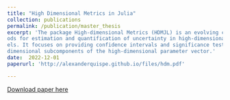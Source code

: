 ```yaml
---
title: "High Dimensional Metrics in Julia"
collection: publications
permalink: /publication/master_thesis
excerpt: 'The package High-dimensional Metrics (HDMJL) is an evolving collection of statistical meth-
ods for estimation and quantification of uncertainty in high-dimensional approximately sparse mod-
els. It focuses on providing confidence intervals and significance testing for (possibly many) low-
dimensional subcomponents of the high-dimensional parameter vector.'
date:  2022-12-01
paperurl: 'http://alexanderquispe.github.io/files/hdm.pdf'

---
```


[Download paper here](http://alexanderquispe.github.io/files/hdm.pdf)